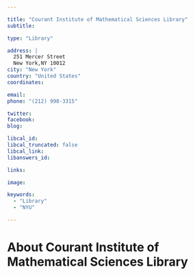 ```yaml
---

title: "Courant Institute of Mathematical Sciences Library"
subtitle: 

type: "Library"

address: |
  251 Mercer Street
  New York,NY 10012
city: "New York"
country: "United States"
coordinates: 

email: 
phone: "(212) 998-3315"

twitter: 
facebook: 
blog:

libcal_id: 
libcal_truncated: false
libcal_link: 
libanswers_id: 

links:

image: 

keywords:
  - "Library"
  - "NYU"

---
```


# About Courant Institute of Mathematical Sciences Library


